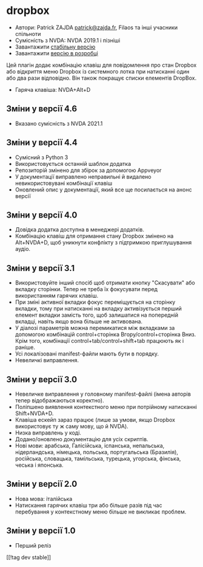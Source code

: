 # dropbox #

* Автори: Patrick ZAJDA <patrick@zajda.fr>, Filaos та інші учасники
  спільноти
* Сумісність з NVDA: NVDA 2019.1 і пізніші
* Завантажити [стабільну версію][1]
* Завантажити [версію в розробці][2]

Цей плагін додає комбінацію клавіш для повідомлення про стан Dropbox або
відкриття меню Dropbox із системного лотка при натисканні один або два рази
відповідно.  Він також покращує списки елементів DropBox.

* Гаряча клавіша: NVDA+Alt+D


## Зміни у версії 4.6 ##

* Вказано сумісність з NVDA 2021.1

## Зміни у версії 4.4 ##

* Сумісний з Python 3
* Використовується останній шаблон додатка
* Репозиторій змінено  для збірок за допомогою Appveyor
* У документації виправлено неправильні й видалено невикористовувані
  комбінації клавіш
* Оновлений опис у документації, який все ще посилається на анонс версії

## Зміни у версії 4.0 ##

* Довідка додатка доступна в менеджері додатків.
* Комбінацію клавіш для отримання стану Dropbox змінено на Alt+NVDA+D, щоб
  уникнути конфлікту з підтримкою приглушування аудіо.

## Зміни у версії 3.1 ##

* Використовуйте інший спосіб щоб отримати кнопку "Скасувати" або вкладку
  сторінки. Тепер не треба їх фокусувати перед використанням гарячих клавіш.
* При зміні активної вкладки фокус переміщується на сторінку вкладки, тому
  при натисканні на вкладку активізується перший елемент вкладки замість
  того, щоб залишатися на попередній вкладці, навіть якщо вона більше не
  активована.
* У діалозі параметрів можна перемикатися між вкладками за допомогою
  комбінацій control+сторінка Вгору/control+сторінка Вниз. Крім того,
  комбінації control+tab/control+shift+tab працюють як і раніше.
* Усі локалізовані manifest-файли мають бути в порядку.
* Невеличкі виправлення.

## Зміни у версії 3.0 ##

* Невеличке виправлення у головному manifest-файлі (імена авторів тепер
  відображаються коректно).
* Поліпшено виявлення контекстного меню при потрійному натисканні
  Shift+NVDA+D.
* Клавіша ескейп зараз працює (лише за умови, якщо Dropbox використовує ту ж
  саму мову, що й NVDA).
* Низка виправлень у коді.
* Додано/оновлено документацію для усіх скриптів.
* Нові мови: арабська, Галісійська, іспанська, непальська, нідерландська,
  німецька, польська, португальська (Бразилія), російська, словацька,
  тамільська, турецька, угорська, фінська, чеська і японська.

## Зміни у версії 2.0 ##

* Нова мова: італійська
* Натискання гарячих клавіш три або більше разів під час перебування у
  контекстному меню більше не викликає проблем.

## Зміни у версії 1.0 ##

* Перший реліз

[[!tag dev stable]]

[1]: https://www.nvaccess.org/addonStore/legacy?file=dropbox

[2]: https://www.nvaccess.org/addonStore/legacy?file=dx-dev
